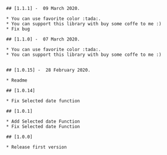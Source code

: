     ## [1.1.1] -  09 March 2020.

    * You can use favorite color :tada:.
    * You can support this library with buy some coffe to me :)
    * Fix bug

    ## [1.1.0] -  07 March 2020.

    * You can use favorite color :tada:.
    * You can support this library with buy some coffe to me :)


    ## [1.0.15] -  28 February 2020.

    * Readme

    ## [1.0.14]

    * Fix Selected date function

    ## [1.0.1]

    * Add Selected date Function
    * Fix Selected date Function

    ## [1.0.0]

    * Release first version
